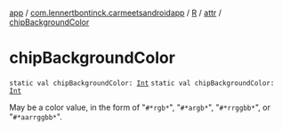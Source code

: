 [app](../../../index.md) / [com.lennertbontinck.carmeetsandroidapp](../../index.md) / [R](../index.md) / [attr](index.md) / [chipBackgroundColor](./chip-background-color.md)

# chipBackgroundColor

`static val chipBackgroundColor: `[`Int`](https://kotlinlang.org/api/latest/jvm/stdlib/kotlin/-int/index.html)
`static val chipBackgroundColor: `[`Int`](https://kotlinlang.org/api/latest/jvm/stdlib/kotlin/-int/index.html)

May be a color value, in the form of "`#*rgb*`", "`#*argb*`", "`#*rrggbb*`", or "`#*aarrggbb*`".

